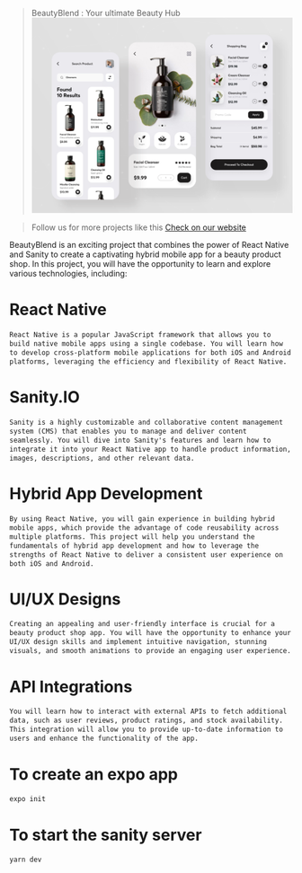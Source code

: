 > BeautyBlend : Your ultimate Beauty Hub
> ![Thumbnail Of the project](../snap.png)

> Follow us for more projects like this [Check on our website](https://usmandotdev.netlify.app/)

BeautyBlend is an exciting project that combines the power of React Native and Sanity to create a captivating hybrid mobile app for a beauty product shop. In this project, you will have the opportunity to learn and explore various technologies, including:

# React Native

```
React Native is a popular JavaScript framework that allows you to build native mobile apps using a single codebase. You will learn how to develop cross-platform mobile applications for both iOS and Android platforms, leveraging the efficiency and flexibility of React Native.
```

# Sanity.IO

```
Sanity is a highly customizable and collaborative content management system (CMS) that enables you to manage and deliver content seamlessly. You will dive into Sanity's features and learn how to integrate it into your React Native app to handle product information, images, descriptions, and other relevant data.
```

# Hybrid App Development

```
By using React Native, you will gain experience in building hybrid mobile apps, which provide the advantage of code reusability across multiple platforms. This project will help you understand the fundamentals of hybrid app development and how to leverage the strengths of React Native to deliver a consistent user experience on both iOS and Android.
```

# UI/UX Designs

```
Creating an appealing and user-friendly interface is crucial for a beauty product shop app. You will have the opportunity to enhance your UI/UX design skills and implement intuitive navigation, stunning visuals, and smooth animations to provide an engaging user experience.
```

# API Integrations

```
You will learn how to interact with external APIs to fetch additional data, such as user reviews, product ratings, and stock availability. This integration will allow you to provide up-to-date information to users and enhance the functionality of the app.
```

# To create an expo app

```
expo init
```

# To start the sanity server

```
yarn dev
```